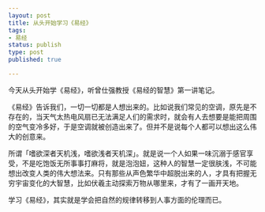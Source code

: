 ```yaml
--- 
layout: post
title: 从头开始学习《易经》
tags: 
- 易经
status: publish
type: post
published: true

---
```


今天从头开始学《易经》，听曾仕强教授《易经的智慧》第一讲笔记。

《易经》告诉我们，一切一切都是人想出来的。比如说我们常见的空调，原先是不存在的，当天气太热电风扇已无法满足人们的需求时，就会有人去想要是能把周围的空气变冷多好，于是空调就被创造出来了。但并不是说每个人都可以想出这么伟大的创意来。

所谓「嗜欲深者天机浅，嗜欲浅者天机深」。就是说一个人如果一味沉溺于感官享受，不是吃饱饭无所事事打麻将，就是泡泡妞，这种人的智慧一定很肤浅，不可能想出改变人类的伟大想法来。只有那些从声色繁华中超脱出来的人，才具有把握无穷宇宙变化的大智慧，比如伏羲主动探索万物从哪里来，才有了一画开天地。

学习《易经》，其实就是学会把自然的规律转移到人事方面的伦理而已。
